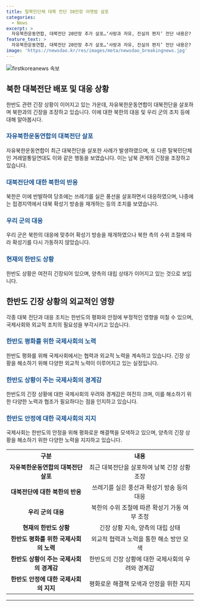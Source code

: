 ```yaml
---
title: 탈북민단체 대북 전단 30만장 어젯밤 살포
categories:
  - News
excerpt: >
  자유북한운동연합, 대북전단 20만장 추가 살포…‘사랑과 자유, 진실의 편지’ 전단 내용은? 탈북민단체 자유북한운동연합이 대북 전단 20만장을 추가로 살포하며 김정은 국무위원장에 대한 사과를 요구했다. 전단에는 ‘대한민국은 북조선 인민을 사랑합니다’는 내용과 함께 한국 드라마와 노래 등이 담긴 USB가 포함되어 있었다. 이에 북한은 대남측으로 쓰레기를 담은 풍선을 살포하겠다고 협박하고 있으며, 남측은 대북 확성기 방송을 재개해 대응할 계획이다.
feature_text: >
  자유북한운동연합, 대북전단 20만장 추가 살포…‘사랑과 자유, 진실의 편지’ 전단 내용은? 탈북민단체 자유북한운동연합이 대북 전단 20만장을 추가로 살포하며 김정은 국무위원장에 대한 사과를 요구했다. 전단에는 ‘대한민국은 북조선 인민을 사랑합니다’는 내용과 함께 한국 드라마와 노래 등이 담긴 USB가 포함되어 있었다. 이에 북한은 대남측으로 쓰레기를 담은 풍선을 살포하겠다고 협박하고 있으며, 남측은 대북 확성기 방송을 재개해 대응할 계획이다.
image: 'https://newsdao.kr/res/images/meta/newsdao_breakingnews.jpg'
---
```


<p><img src="https://newsdao.kr/res/images/meta/newsdao_breakingnews.jpg" alt="firstkoreanews 속보" /></p>

<h2 data-ke-size="size26">북한 대북전단 배포 및 대응 상황</h2>

<p data-ke-size="size16">한반도 관련 긴장 상황이 이어지고 있는 가운데, 자유북한운동연합이 대북전단을 살포하며 북한과의 긴장을 조장하고 있습니다. 이에 대한 북한의 대응 및 우리 군의 조치 등에 대해 알아봅시다.</p>

<h3><b><span style="color: #1a5490;">자유북한운동연합의 대북전단 살포</span></b></h3>

<p data-ke-size="size16">자유북한운동연합이 최근 대북전단을 살포한 사례가 발생하였으며, 또 다른 탈북민단체인 겨레얼통일연대도 이와 같은 행동을 보였습니다. 이는 남북 관계의 긴장을 조장하고 있습니다.</p>

<h3><b><span style="color: #1a5490;">대북전단에 대한 북한의 반응</span></b></h3>

<p data-ke-size="size16">북한은 이에 반발하여 당초에는 쓰레기를 실은 풍선을 살포하면서 대응하였으며, 나중에는 접경지역에서 대북 확성기 방송을 재개하는 등의 조치를 보였습니다.</p>

<h3><b><span style="color: #1a5490;">우리 군의 대응</span></b></h3>

<p data-ke-size="size16">우리 군은 북한의 대응에 맞추어 확성기 방송을 재개하였으나 북한 측의 수위 조절에 따라 확성기를 다시 가동하지 않았습니다.</p>

<h3><b><span style="color: #1a5490;">현재의 한반도 상황</span></b></h3>

<p data-ke-size="size16">한반도 상황은 여전히 긴장되어 있으며, 양측의 대립 상태가 이어지고 있는 것으로 보입니다.</p>

<h2 data-ke-size="size26">한반도 긴장 상황의 외교적인 영향</h2>

<p data-ke-size="size16">각종 대북 전단과 대응 조치는 한반도의 평화와 안정에 부정적인 영향을 미칠 수 있으며, 국제사회와 외교적 조치의 필요성을 부각시키고 있습니다.</p>

<h3><b><span style="color: #1a5490;">한반도 평화를 위한 국제사회의 노력</span></b></h3>

<p data-ke-size="size16">한반도 평화를 위해 국제사회에서는 협력과 외교적 노력을 계속하고 있습니다. 긴장 상황을 해소하기 위해 다양한 외교적 노력이 이루어지고 있는 실정입니다.</p>

<h3><b><span style="color: #1a5490;">한반도 상황이 주는 국제사회의 경계감</span></b></h3>

<p data-ke-size="size16">한반도의 긴장 상황에 대한 국제사회의 우려와 경계감은 여전히 크며, 이를 해소하기 위한 다양한 노력과 협조가 필요하다는 점을 인지하고 있습니다.</p>

<h3><b><span style="color: #1a5490;">한반도 안정에 대한 국제사회의 지지</span></b></h3>

<p data-ke-size="size16">국제사회는 한반도의 안정을 위해 평화로운 해결책을 모색하고 있으며, 양측의 긴장 상황을 해소하기 위한 다양한 노력을 지지하고 있습니다.</p>

<table>
    <tr>
        <th>구분</th>
        <th>내용</th>
    </tr>
    <tr>
        <td style="text-align: center; height: 17px;"><b>자유북한운동연합의 대북전단 살포</b></td>
        <td style="text-align: center; height: 17px;">최근 대북전단을 살포하여 남북 긴장 상황 조장</td>
    </tr>
    <tr>
        <td style="text-align: center; height: 17px;"><b>대북전단에 대한 북한의 반응</b></td>
        <td style="text-align: center; height: 17px;">쓰레기를 실은 풍선과 확성기 방송 등의 대응</td>
    </tr>
    <tr>
        <td style="text-align: center; height: 17px;"><b>우리 군의 대응</b></td>
        <td style="text-align: center; height: 17px;">북한의 수위 조절에 따른 확성기 가동 여부 조정</td>
    </tr>
    <tr>
        <td style="text-align: center; height: 17px;"><b>현재의 한반도 상황</b></td>
        <td style="text-align: center; height: 17px;">긴장 상황 지속, 양측의 대립 상태</td>
    </tr>
    <tr>
        <td style="text-align: center; height: 17px;"><b>한반도 평화를 위한 국제사회의 노력</b></td>
        <td style="text-align: center; height: 17px;">외교적 협력과 노력을 통한 해소 방안 모색</td>
    </tr>
    <tr>
        <td style="text-align: center; height: 17px;"><b>한반도 상황이 주는 국제사회의 경계감</b></td>
        <td style="text-align: center; height: 17px;">한반도의 긴장 상황에 대한 국제사회의 우려와 경계감</td>
    </tr>
    <tr>
        <td style="text-align: center; height: 17px;"><b>한반도 안정에 대한 국제사회의 지지</b></td>
        <td style="text-align: center; height: 17px;">평화로운 해결책 모색과 안정을 위한 지지</td>
    </tr>
</table>

<p><hr></p>

